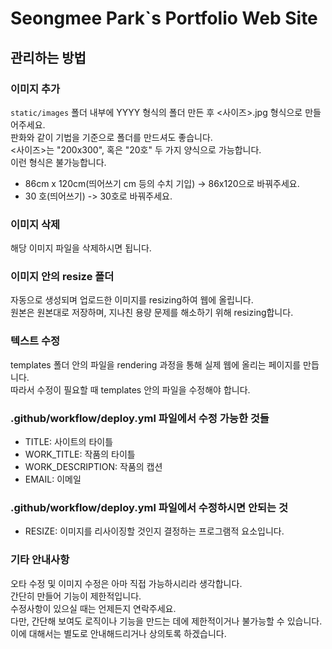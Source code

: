 # Seongmee Park`s Portfolio Web Site

## 관리하는 방법

### 이미지 추가
`static/images` 폴더 내부에 YYYY 형식의 폴더 만든 후 <사이즈>.jpg 형식으로 만들어주세요.  
판화와 같이 기법을 기준으로 폴더를 만드셔도 좋습니다.  
<사이즈>는 "200x300", 혹은 "20호" 두 가지 양식으로 가능합니다.  
이런 형식은 불가능합니다.  
- 86cm x 120cm(띄어쓰기 cm 등의 수치 기입) -> 86x120으로 바꿔주세요.
- 30 호(띄어쓰기) -> 30호로 바꿔주세요.

### 이미지 삭제
해당 이미지 파일을 삭제하시면 됩니다.  

### 이미지 안의 resize 폴더
자동으로 생성되며 업로드한 이미지를 resizing하여 웹에 올립니다.  
원본은 원본대로 저장하며, 지나친 용량 문제를 해소하기 위해 resizing합니다.  

### 텍스트 수정
templates 폴더 안의 파일을 rendering 과정을 통해 실제 웹에 올리는 페이지를 만듭니다.  
따라서 수정이 필요할 때 templates 안의 파일을 수정해야 합니다.  


### .github/workflow/deploy.yml 파일에서 수정 가능한 것들
- TITLE: 사이트의 타이틀  
- WORK_TITLE: 작품의 타이틀  
- WORK_DESCRIPTION: 작품의 캡션  
- EMAIL: 이메일

### .github/workflow/deploy.yml 파일에서 수정하시면 안되는 것
- RESIZE: 이미지를 리사이징할 것인지 결정하는 프로그램적 요소입니다.

### 기타 안내사항
오타 수정 및 이미지 수정은 아마 직접 가능하시리라 생각합니다.  
간단히 만들어 기능이 제한적입니다.  
수정사항이 있으실 때는 언제든지 연락주세요.  
다만, 간단해 보여도 로직이나 기능을 만드는 데에 제한적이거나 불가능할 수 있습니다.  
이에 대해서는 별도로 안내해드리거나 상의토록 하겠습니다.  